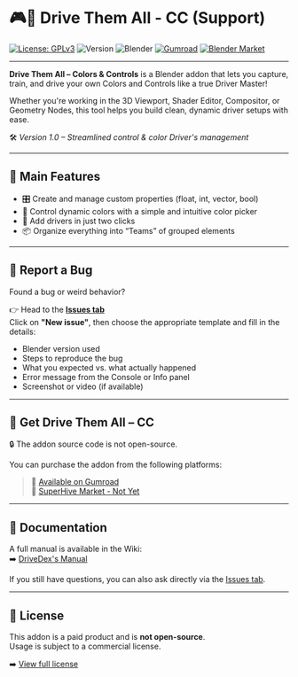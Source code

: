 # 🎮🎨 Drive Them All - CC (Support)

[![License: GPLv3](https://img.shields.io/badge/license-GPLv3-blue.svg)](./LICENSE) ![Version](https://img.shields.io/badge/version-1.0.0-orange.svg) ![Blender](https://img.shields.io/badge/blender-3.6%2B-lightgrey.svg) [![Gumroad](https://img.shields.io/badge/Gumroad-Link-green.svg)](https://phaze974.gumroad.com) [![Blender Market](https://img.shields.io/badge/Blender%20Market-Link-green.svg)](https://blendermarket.com/creators/phaze974)

---

**Drive Them All – Colors & Controls** is a Blender addon that lets you capture, train, and drive your own Colors and Controls like a true Driver Master!  

Whether you're working in the 3D Viewport, Shader Editor, Compositor, or Geometry Nodes, this tool helps you build clean, dynamic driver setups with ease.  

🛠️ *Version 1.0 – Streamlined control & color Driver's management*

---

## 📌 Main Features

- 🎛️ Create and manage custom properties (float, int, vector, bool)  
- 🎨 Control dynamic colors with a simple and intuitive color picker  
- 🧠 Add drivers in just two clicks  
- 📦 Organize everything into “Teams” of grouped elements  

---

## 🐞 Report a Bug

Found a bug or weird behavior?

👉 Head to the **[Issues tab](https://github.com/Phaze974/Drive-Them-All-CC-Support/issues)**  
Click on **"New issue"**, then choose the appropriate template and fill in the details:

- Blender version used  
- Steps to reproduce the bug  
- What you expected vs. what actually happened  
- Error message from the Console or Info panel  
- Screenshot or video (if available)

---

## 🎁 Get Drive Them All – CC

🔒 The addon source code is not open-source.

You can purchase the addon from the following platforms:

> 💸 [Available on Gumroad](https://phaze974.gumroad.com)  
> 💸 [SuperHive Market - Not Yet](#)

---

## 📖 Documentation

A full manual is available in the Wiki:  
➡️ [DriveDex's Manual](https://github.com/Phaze974/Drive-Them-All-CC-Support/wiki)

If you still have questions, you can also ask directly via the [Issues tab](https://github.com/Phaze974/Drive-Them-All-CC-Support/issues).

---

## 🧾 License

This addon is a paid product and is **not open-source**.  
Usage is subject to a commercial license.  

➡️ [View full license](./LICENSE.txt)
